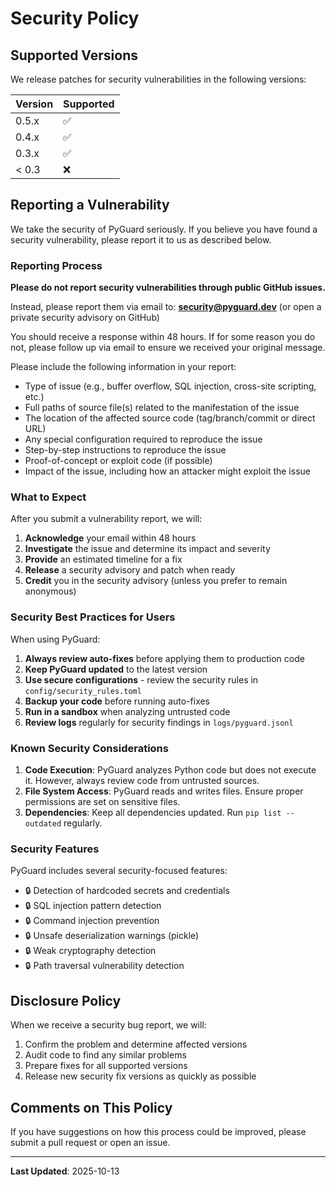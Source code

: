 # Security Policy

## Supported Versions

We release patches for security vulnerabilities in the following versions:

| Version | Supported          |
| ------- | ------------------ |
| 0.5.x   | :white_check_mark: |
| 0.4.x   | :white_check_mark: |
| 0.3.x   | :white_check_mark: |
| < 0.3   | :x:                |

## Reporting a Vulnerability

We take the security of PyGuard seriously. If you believe you have found a security vulnerability, please report it to us as described below.

### Reporting Process

**Please do not report security vulnerabilities through public GitHub issues.**

Instead, please report them via email to: **security@pyguard.dev** (or open a private security advisory on GitHub)

You should receive a response within 48 hours. If for some reason you do not, please follow up via email to ensure we received your original message.

Please include the following information in your report:

- Type of issue (e.g., buffer overflow, SQL injection, cross-site scripting, etc.)
- Full paths of source file(s) related to the manifestation of the issue
- The location of the affected source code (tag/branch/commit or direct URL)
- Any special configuration required to reproduce the issue
- Step-by-step instructions to reproduce the issue
- Proof-of-concept or exploit code (if possible)
- Impact of the issue, including how an attacker might exploit the issue

### What to Expect

After you submit a vulnerability report, we will:

1. **Acknowledge** your email within 48 hours
2. **Investigate** the issue and determine its impact and severity
3. **Provide** an estimated timeline for a fix
4. **Release** a security advisory and patch when ready
5. **Credit** you in the security advisory (unless you prefer to remain anonymous)

### Security Best Practices for Users

When using PyGuard:

1. **Always review auto-fixes** before applying them to production code
2. **Keep PyGuard updated** to the latest version
3. **Use secure configurations** - review the security rules in `config/security_rules.toml`
4. **Backup your code** before running auto-fixes
5. **Run in a sandbox** when analyzing untrusted code
6. **Review logs** regularly for security findings in `logs/pyguard.jsonl`

### Known Security Considerations

1. **Code Execution**: PyGuard analyzes Python code but does not execute it. However, always review code from untrusted sources.
2. **File System Access**: PyGuard reads and writes files. Ensure proper permissions are set on sensitive files.
3. **Dependencies**: Keep all dependencies updated. Run `pip list --outdated` regularly.

### Security Features

PyGuard includes several security-focused features:

- 🔒 Detection of hardcoded secrets and credentials
- 🔒 SQL injection pattern detection
- 🔒 Command injection prevention
- 🔒 Unsafe deserialization warnings (pickle)
- 🔒 Weak cryptography detection
- 🔒 Path traversal vulnerability detection

## Disclosure Policy

When we receive a security bug report, we will:

1. Confirm the problem and determine affected versions
2. Audit code to find any similar problems
3. Prepare fixes for all supported versions
4. Release new security fix versions as quickly as possible

## Comments on This Policy

If you have suggestions on how this process could be improved, please submit a pull request or open an issue.

---

**Last Updated**: 2025-10-13
